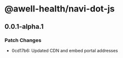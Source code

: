 # @awell-health/navi-dot-js

## 0.0.1-alpha.1

### Patch Changes

- 0cd17b6: Updated CDN and embed portal addresses
